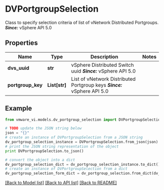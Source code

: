 # DVPortgroupSelection

Class to specify selection criteria of list of vNetwork Distributed Portgroups.  ***Since:*** vSphere API 5.0 

## Properties
Name | Type | Description | Notes
------------ | ------------- | ------------- | -------------
**dvs_uuid** | **str** | vSphere Distributed Switch uuid  ***Since:*** vSphere API 5.0  | 
**portgroup_key** | **List[str]** | List of vNetwork Distributed Portgroup keys  ***Since:*** vSphere API 5.0  | 

## Example

```python
from vmware_vi.models.dv_portgroup_selection import DVPortgroupSelection

# TODO update the JSON string below
json = "{}"
# create an instance of DVPortgroupSelection from a JSON string
dv_portgroup_selection_instance = DVPortgroupSelection.from_json(json)
# print the JSON string representation of the object
print DVPortgroupSelection.to_json()

# convert the object into a dict
dv_portgroup_selection_dict = dv_portgroup_selection_instance.to_dict()
# create an instance of DVPortgroupSelection from a dict
dv_portgroup_selection_form_dict = dv_portgroup_selection.from_dict(dv_portgroup_selection_dict)
```
[[Back to Model list]](../README.md#documentation-for-models) [[Back to API list]](../README.md#documentation-for-api-endpoints) [[Back to README]](../README.md)


